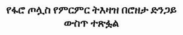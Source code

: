 ---
layout: quote
permalink: /am/
langtag: am
type: modern
script: Ethi
langName: አማርኛ
englishLangName: Amharic
title: የፋሮ ጦሏስ የምርምር ትእዛዝ በሮዘታ ድንጋይ ውስጥ ተጽፏል
quote: ይህ ትእዛዝ በሕይሮግልፍ፣ ሴማንጥና በግሪክ ጽሁፎች በባሳልቶ ብልሹች ውስጥ ተጽሐፈ እና በመጀመርያ፣ በሁለተኛና በሶስተኛ ደረጃ ቤተ መቅደሶች በጦሏስ የሚገኙ ምስሎች አጠገብ ይታነሳሉ፡፡
reference: የጦሎምይ 5ቱ ትእዛዛት በሮዘታ ድንጋይ፣ 196 ቀ.እ. በዲግም ቤተመዘክር፡፡
imageAlt: በጦሏስ 5ቱ ፊት የተነሳ ሲክል
selectAriaLabel: ቋንቋ ይምረጡ
buttonRandom: በየት ቢያንስ
direction: ltr
---